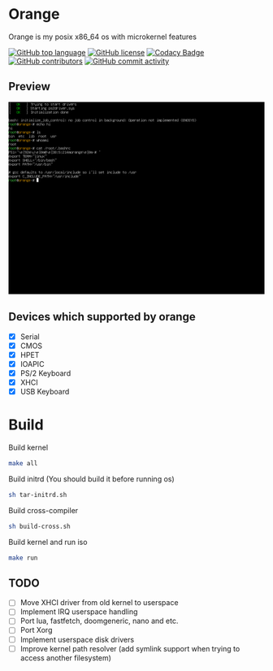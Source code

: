 # Orange

Orange is my posix x86_64 os with microkernel features

[![GitHub top language](https://img.shields.io/github/languages/top/cpplover0/orange?logo=c&label=)](https://github.com/cpplover0/orange/blob/main/kernel/GNUmakefile)
[![GitHub license](https://img.shields.io/github/license/cpplover0/orange)](https://github.com/cpplover0/orange/blob/master/LICENSE)
[![Codacy Badge](https://app.codacy.com/project/badge/Grade/e78ad48f394f46d1bb98f1942c7e1f21)]()
[![GitHub contributors](https://img.shields.io/github/contributors/cpplover0/orange)](https://github.com/cpplover0/orange/graphs/contributors)
[![GitHub commit activity](https://img.shields.io/github/commit-activity/m/cpplover0/orange)](https://github.com/cpplover0/orange/commits)

## Preview
![fastfetch and lua](https://github.com/cppLover0/Orange/blob/main/tools/img/work.png?raw=true)

## Devices which supported by orange

- [x] Serial
- [x] CMOS
- [x] HPET
- [x] IOAPIC
- [x] PS/2 Keyboard
- [x] XHCI
- [x] USB Keyboard

# Build

Build kernel
```sh
make all
```

Build initrd (You should build it before running os)
```sh
sh tar-initrd.sh
```

Build cross-compiler 
```sh
sh build-cross.sh
```

Build kernel and run iso 
```sh
make run
```

## TODO

- [ ] Move XHCI driver from old kernel to userspace
- [ ] Implement IRQ userspace handling
- [ ] Port lua, fastfetch, doomgeneric, nano and etc.
- [ ] Port Xorg 
- [ ] Implement userspace disk drivers
- [ ] Improve kernel path resolver (add symlink support when trying to access another filesystem)